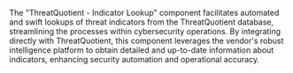The "ThreatQuotient - Indicator Lookup" component facilitates automated and swift lookups of threat indicators from the ThreatQuotient database, streamlining the processes within cybersecurity operations. By integrating directly with ThreatQuotient, this component leverages the vendor's robust intelligence platform to obtain detailed and up-to-date information about indicators, enhancing security automation and operational accuracy.
